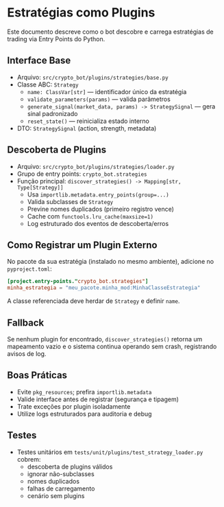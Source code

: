# Estratégias como Plugins

Este documento descreve como o bot descobre e carrega estratégias de trading via Entry Points do Python.

## Interface Base

- Arquivo: `src/crypto_bot/plugins/strategies/base.py`
- Classe ABC: `Strategy`
  - `name: ClassVar[str]` — identificador único da estratégia
  - `validate_parameters(params)` — valida parâmetros
  - `generate_signal(market_data, params) -> StrategySignal` — gera sinal padronizado
  - `reset_state()` — reinicializa estado interno
- DTO: `StrategySignal` (action, strength, metadata)

## Descoberta de Plugins

- Arquivo: `src/crypto_bot/plugins/strategies/loader.py`
- Grupo de entry points: `crypto_bot.strategies`
- Função principal: `discover_strategies() -> Mapping[str, Type[Strategy]]`
  - Usa `importlib.metadata.entry_points(group=...)`
  - Valida subclasses de `Strategy`
  - Previne nomes duplicados (primeiro registro vence)
  - Cache com `functools.lru_cache(maxsize=1)`
  - Log estruturado dos eventos de descoberta/erros

## Como Registrar um Plugin Externo

No pacote da sua estratégia (instalado no mesmo ambiente), adicione no `pyproject.toml`:

```toml
[project.entry-points."crypto_bot.strategies"]
minha_estrategia = "meu_pacote.minha_mod:MinhaClasseEstrategia"
```

A classe referenciada deve herdar de `Strategy` e definir `name`.

## Fallback

Se nenhum plugin for encontrado, `discover_strategies()` retorna um mapeamento vazio e o sistema continua operando sem crash, registrando avisos de log.

## Boas Práticas

- Evite `pkg_resources`; prefira `importlib.metadata`
- Valide interface antes de registrar (segurança e tipagem)
- Trate exceções por plugin isoladamente
- Utilize logs estruturados para auditoria e debug

## Testes

- Testes unitários em `tests/unit/plugins/test_strategy_loader.py` cobrem:
  - descoberta de plugins válidos
  - ignorar não-subclasses
  - nomes duplicados
  - falhas de carregamento
  - cenário sem plugins

